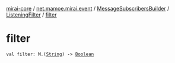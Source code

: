 [mirai-core](../../../index.md) / [net.mamoe.mirai.event](../../index.md) / [MessageSubscribersBuilder](../index.md) / [ListeningFilter](index.md) / [filter](./filter.md)

# filter

`val filter: M.(`[`String`](https://kotlinlang.org/api/latest/jvm/stdlib/kotlin/-string/index.html)`) -> `[`Boolean`](https://kotlinlang.org/api/latest/jvm/stdlib/kotlin/-boolean/index.html)